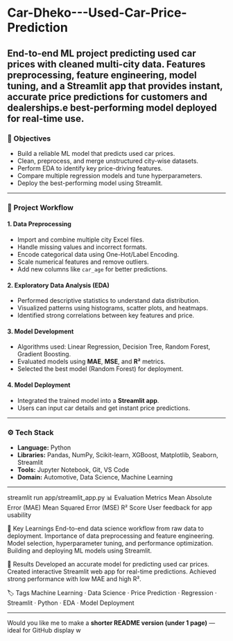 # Car-Dheko---Used-Car-Price-Prediction
End-to-end ML project predicting used car prices with cleaned multi-city data. Features preprocessing, feature engineering, model tuning, and a Streamlit app that provides instant, accurate price predictions for customers and dealerships.e best-performing model deployed for real-time use.
---

### 🎯 Objectives
- Build a reliable ML model that predicts used car prices.
- Clean, preprocess, and merge unstructured city-wise datasets.
- Perform EDA to identify key price-driving features.
- Compare multiple regression models and tune hyperparameters.
- Deploy the best-performing model using Streamlit.

---

### 🧩 Project Workflow

#### 1. **Data Preprocessing**
- Import and combine multiple city Excel files.
- Handle missing values and incorrect formats.
- Encode categorical data using One-Hot/Label Encoding.
- Scale numerical features and remove outliers.
- Add new columns like `car_age` for better predictions.

#### 2. **Exploratory Data Analysis (EDA)**
- Performed descriptive statistics to understand data distribution.
- Visualized patterns using histograms, scatter plots, and heatmaps.
- Identified strong correlations between key features and price.

#### 3. **Model Development**
- Algorithms used: Linear Regression, Decision Tree, Random Forest, Gradient Boosting.
- Evaluated models using **MAE**, **MSE**, and **R²** metrics.
- Selected the best model (Random Forest) for deployment.

#### 4. **Model Deployment**
- Integrated the trained model into a **Streamlit app**.
- Users can input car details and get instant price predictions.

---

### ⚙️ Tech Stack
- **Language:** Python  
- **Libraries:** Pandas, NumPy, Scikit-learn, XGBoost, Matplotlib, Seaborn, Streamlit  
- **Tools:** Jupyter Notebook, Git, VS Code  
- **Domain:** Automotive, Data Science, Machine Learning  

---
streamlit run app/streamlit_app.py
📊 Evaluation Metrics
Mean Absolute Error (MAE)
Mean Squared Error (MSE)
R² Score
User feedback for app usability

🧠 Key Learnings
End-to-end data science workflow from raw data to deployment.
Importance of data preprocessing and feature engineering.
Model selection, hyperparameter tuning, and performance optimization.
Building and deploying ML models using Streamlit.

📄 Results
Developed an accurate model for predicting used car prices.
Created interactive Streamlit web app for real-time predictions.
Achieved strong performance with low MAE and high R².

🏷️ Tags
Machine Learning · Data Science · Price Prediction · Regression · Streamlit · Python · EDA · Model Deployment

---

Would you like me to make a **shorter README version (under 1 page)** — ideal for GitHub display w
